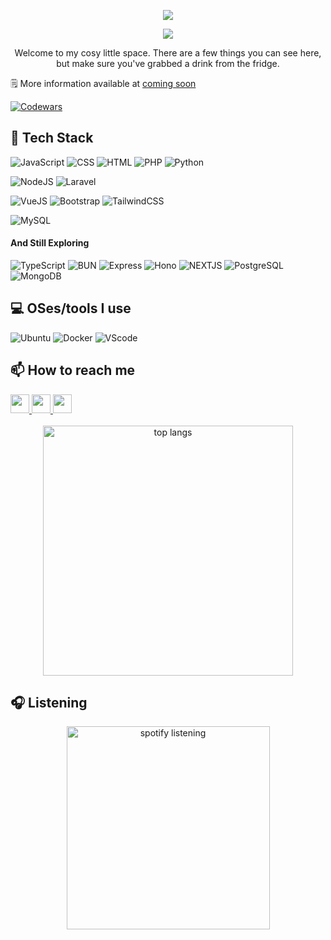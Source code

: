 <p width="100%" align="center">
  <img src="https://capsule-render.vercel.app/api?type=waving&color=gradient&text=Hi%20There!&height=100&section=header"/>
</p>

<p align="center" width="100%">
  <img width=""src="https://i.pinimg.com/originals/46/5e/76/465e76ef9c20b4e3dd4075c69306f74e.gif"/>
</p>
<p align="center" width="100%">
Welcome to my cosy little space. There are a few things you can see here, but make sure you've grabbed a drink from the fridge.
</p>

🗒️ More information available at [coming soon]()

[![Codewars](https://www.codewars.com/users/Seinzz/badges/small)](https://www.codewars.com/users/Seinzz)

## 🌱 Tech Stack

![JavaScript](https://img.shields.io/badge/javascript-323330.svg?style=for-the-badge&logo=javascript&logoColor=F7DF1E)
![CSS](https://img.shields.io/badge/Css-323330.svg?style=for-the-badge&logo=css3&logoColor=1572B6)
![HTML](https://img.shields.io/badge/HTML-323330.svg?style=for-the-badge&logo=HTML5&logoColor=E34F26)
![PHP](https://img.shields.io/badge/php-323330.svg?style=for-the-badge&logo=php&logoColor=777BB4)
![Python](https://img.shields.io/badge/python-323330?style=for-the-badge&logo=python&logoColor=3776AB)

![NodeJS](https://img.shields.io/badge/nodeJs-323330?style=for-the-badge&logo=node.js&logoColor=5FA04E)
![Laravel](https://img.shields.io/badge/Laravel-323330.svg?style=for-the-badge&logo=Laravel&logoColor=FF2D20)

![VueJS](https://img.shields.io/badge/Vue-323330?style=for-the-badge&logo=vuedotjs&logoColor=4FC08D)
![Bootstrap](https://img.shields.io/badge/bootstrap-323330.svg?style=for-the-badge&logo=bootstrap&logoColor=7952B3)
![TailwindCSS](https://img.shields.io/badge/tailwindcss-323330.svg?style=for-the-badge&logo=tailwind-css&logoColor=06B6D4)

![MySQL](https://img.shields.io/badge/mysql-323330.svg?style=for-the-badge&logo=mysql&logoColor=4479A1)

#### And Still Exploring

![TypeScript](https://img.shields.io/badge/typescript-323330.svg?style=for-the-badge&logo=typescript&logoColor=007ACC)
![BUN](https://img.shields.io/badge/bun-323330.svg?style=for-the-badge&logo=bun&logoColor=F9EBEA)
![Express](https://img.shields.io/badge/express-323330.svg?style=for-the-badge&logo=express&logoColor=white)
![Hono](https://img.shields.io/badge/hono-323330.svg?style=for-the-badge&logo=hono&logoColor=E36002)
![NEXTJS](https://img.shields.io/badge/next-323330.svg?style=for-the-badge&logo=nextdotjs&logoColor=)
![PostgreSQL](https://img.shields.io/badge/postgresql-323330.svg?style=for-the-badge&logo=postgresql&logoColor=4169E1)
![MongoDB](https://img.shields.io/badge/mongodb-323330.svg?style=for-the-badge&logo=mongodb&logoColor=47A248)

## 💻 OSes/tools I use

![Ubuntu](https://img.shields.io/badge/Ubuntu-%23323330?style=for-the-badge&logo=ubuntu&logoColor=#E95420)
![Docker](https://img.shields.io/badge/Docker-%23323330?style=for-the-badge&logo=Docker&logoColor=#2496ED)
![VScode](https://img.shields.io/badge/VSCode-%23323330?style=for-the-badge&logo=visual%20studio%20code&logoColor=#007ACC)

## 📫 How to reach me

<div justify-content="center" >
  <a margin-right="20px" target="_blank" href="https://www.instagram.com/hsnzdn_/">
    <img height="30" width="30" src="https://cdn.simpleicons.org/instagram" />
  </a>
  <a margin-right="20px" target="_blank" href="https://x.com/_aantasena">
    <img height="30" width="30" src="https://cdn.simpleicons.org/x" />
  </a>
  <a margin-right="20px" target="_blank" href="https://www.linkedin.com/in/hyzidane/" >
    <img height="30" width="30" src="https://cdn.simpleicons.org/linkedin"/>
  </a>
</div>
<!--
<img
  align="right"
  src="https://visitor-badge.laobi.icu/badge?page_id=Seinzzz.Seinzzz"
/> -->
<br>

<div align="center">
  <img
    width="400"
    src="https://github-readme-stats.vercel.app/api?username=seinzzz&show_icons=false&theme=catppuccin_mocha&hide_border=true&hide_rank=false&rank_icon=percentile&border_radius=15&custom_title=Seinzz's%20Stats&include_all_commits=true"
    alt="top langs"
  />
</div>

## 🎧 Listening

<div align="center">
  <img
    width="325"
    align="center"
    src="https://spotify-github-profile.kittinanx.com/api/view?uid=zmwocwp9pbzhnpohm649p0wjh&cover_image=true&theme=natemoo-re&show_offline=true&background_color=262626&interchange=false&bar_color=53b14f&bar_color_cover=false"
    alt="spotify listening"
  />
</div>
